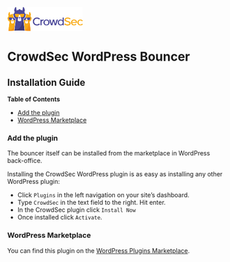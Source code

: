 ![CrowdSec Logo](images/logo_crowdsec.png)

# CrowdSec WordPress Bouncer

## Installation Guide


<!-- START doctoc generated TOC please keep comment here to allow auto update -->
<!-- DON'T EDIT THIS SECTION, INSTEAD RE-RUN doctoc TO UPDATE -->
**Table of Contents**

- [Add the plugin](#add-the-plugin)
- [WordPress Marketplace](#wordpress-marketplace)

<!-- END doctoc generated TOC please keep comment here to allow auto update -->


### Add the plugin

The bouncer itself can be installed from the marketplace in WordPress back-office.

Installing the CrowdSec WordPress plugin is as easy as installing any other WordPress plugin:

- Click `Plugins` in the left navigation on your site’s dashboard. 
- Type `CrowdSec` in the text field to the right. Hit enter. 
- In the CrowdSec plugin click `Install Now`
- Once installed click `Activate`.







### WordPress Marketplace

You can find this plugin on the [WordPress Plugins Marketplace](https://wordpress.org/plugins/crowdsec/).
